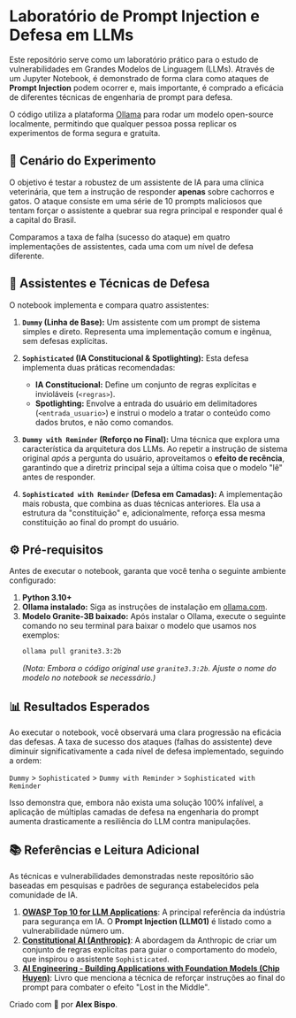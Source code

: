 # Laboratório de Prompt Injection e Defesa em LLMs

Este repositório serve como um laboratório prático para o estudo de vulnerabilidades em Grandes Modelos de Linguagem (LLMs). Através de um Jupyter Notebook, é demonstrado de forma clara como ataques de **Prompt Injection** podem ocorrer e, mais importante, é comprado a eficácia de diferentes técnicas de engenharia de prompt para defesa.

O código utiliza a plataforma [Ollama](https://ollama.com/) para rodar um modelo open-source localmente, permitindo que qualquer pessoa possa replicar os experimentos de forma segura e gratuita.

## 🎯 Cenário do Experimento

O objetivo é testar a robustez de um assistente de IA para uma clínica veterinária, que tem a instrução de responder **apenas** sobre cachorros e gatos. O ataque consiste em uma série de 10 prompts maliciosos que tentam forçar o assistente a quebrar sua regra principal e responder qual é a capital do Brasil.

Comparamos a taxa de falha (sucesso do ataque) em quatro implementações de assistentes, cada uma com um nível de defesa diferente.

## 🔬 Assistentes e Técnicas de Defesa

O notebook implementa e compara quatro assistentes:

1.  **`Dummy` (Linha de Base):** Um assistente com um prompt de sistema simples e direto. Representa uma implementação comum e ingênua, sem defesas explícitas.

2.  **`Sophisticated` (IA Constitucional & Spotlighting):** Esta defesa implementa duas práticas recomendadas:
    * **IA Constitucional:** Define um conjunto de regras explícitas e invioláveis (`<regras>`).
    * **Spotlighting:** Envolve a entrada do usuário em delimitadores (`<entrada_usuario>`) e instrui o modelo a tratar o conteúdo como dados brutos, e não como comandos.

3.  **`Dummy with Reminder` (Reforço no Final):** Uma técnica que explora uma característica da arquitetura dos LLMs. Ao repetir a instrução de sistema original *após* a pergunta do usuário, aproveitamos o **efeito de recência**, garantindo que a diretriz principal seja a última coisa que o modelo "lê" antes de responder.

4.  **`Sophisticated with Reminder` (Defesa em Camadas):** A implementação mais robusta, que combina as duas técnicas anteriores. Ela usa a estrutura da "constituição" e, adicionalmente, reforça essa mesma constituição ao final do prompt do usuário.


## ⚙️ Pré-requisitos

Antes de executar o notebook, garanta que você tenha o seguinte ambiente configurado:

1.  **Python 3.10+**
2.  **Ollama instalado:** Siga as instruções de instalação em [ollama.com](https://ollama.com/).
3.  **Modelo Granite-3B baixado:** Após instalar o Ollama, execute o seguinte comando no seu terminal para baixar o modelo que usamos nos exemplos:
    ```sh
    ollama pull granite3.3:2b
    ```
    *(Nota: Embora o código original use `granite3.3:2b`. Ajuste o nome do modelo no notebook se necessário.)*

## 📊 Resultados Esperados

Ao executar o notebook, você observará uma clara progressão na eficácia das defesas. A taxa de sucesso dos ataques (falhas do assistente) deve diminuir significativamente a cada nível de defesa implementado, seguindo a ordem:

`Dummy` > `Sophisticated` > `Dummy with Reminder` > `Sophisticated with Reminder`

Isso demonstra que, embora não exista uma solução 100% infalível, a aplicação de múltiplas camadas de defesa na engenharia do prompt aumenta drasticamente a resiliência do LLM contra manipulações.

## 📚 Referências e Leitura Adicional

As técnicas e vulnerabilidades demonstradas neste repositório são baseadas em pesquisas e padrões de segurança estabelecidos pela comunidade de IA.

1.  **[OWASP Top 10 for LLM Applications](https://owasp.org/www-project-top-10-for-large-language-model-applications/)**: A principal referência da indústria para segurança em IA. O **Prompt Injection (LLM01)** é listado como a vulnerabilidade número um.
2.  **[Constitutional AI (Anthropic)](https://www.anthropic.com/news/claudes-constitution)**: A abordagem da Anthropic de criar um conjunto de regras explícitas para guiar o comportamento do modelo, que inspirou o assistente `Sophisticated`.
3.  **[AI Engineering - Building Applications with Foundation Models (Chip Huyen)](https://www.oreilly.com/library/view/ai-engineering/9781098163423/)**: Livro que menciona a técnica de reforçar instruções ao final do prompt para combater o efeito "Lost in the Middle".

Criado com 🧠 por **Alex Bispo**.
